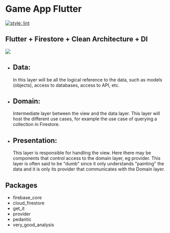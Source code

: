# Game App Flutter

[![style: lint](https://img.shields.io/badge/style-lint-4BC0F5.svg)](https://pub.dev/packages/lint)

## Flutter + Firestore + Clean Architecture + DI

![](https://miro.medium.com/max/920/1*u9jx_nAEHzeS-YI1T0a4MA.png)

- ## Data:

  In this layer will be all the logical reference to the data, such as models (objects), access to databases, access to API, etc.

- ## Domain:

  Intermediate layer between the view and the data layer. This layer will host the different use cases, for example the use case of querying a collection in Firestore.

- ## Presentation:
  This layer is responsible for handling the view. Here there may be components that control access to the domain layer, eg provider. This layer is often said to be "dumb" since it only understands "painting" the data and it is only its provider that communicates with the Domain layer.

## Packages

- firebase_core
- cloud_firestore
- get_it
- provider
- pedantic
- very_good_analysis
